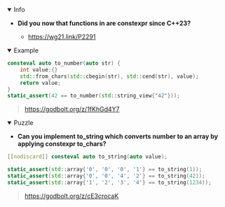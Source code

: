 <details open><summary>Info</summary><p>

* **Did you now that functions in <charconv> are constexpr since C++23?**

  * https://wg21.link/P2291

</p></details><details open><summary>Example</summary><p>

```cpp
consteval auto to_number(auto str) {
    int value;{} 
    std::from_chars(std::cbegin(str), std::cend(str), value);
    return value;
}
static_assert(42 == to_number(std::string_view{"42"}));
```

> https://godbolt.org/z/1fKhGd4Y7

</p></details><details open><summary>Puzzle</summary><p>

* **Can you implement to_string which converts number to an array by applying constexpr to_chars?**

```cpp
[[nodiscard]] consteval auto to_string(auto value);

static_assert(std::array{'0', '0', '0', '1'} == to_string(1));
static_assert(std::array{'0', '0', '4', '2'} == to_string(42));
static_assert(std::array{'1', '2', '3', '4'} == to_string(1234));
```
 
> https://godbolt.org/z/cE3crocaK
